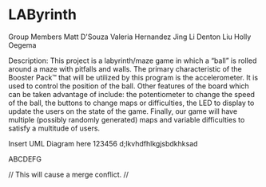 ﻿# LAByrinth

Group Members
Matt D'Souza
Valeria Hernandez
Jing Li
Denton Liu
Holly Oegema

Description: 
This project is a labyrinth/maze game in which a “ball” is rolled around a maze with pitfalls and walls. The primary characteristic of the Booster Pack™ that will be utilized by this program is the accelerometer. It is used to control the position of the ball. Other features of the board which can be taken advantage of include: the potentiometer to change the speed of the ball, the buttons to change maps or difficulties, the LED to display to update the users on the state of the game. Finally, our game will have multiple (possibly randomly generated) maps and variable difficulties to satisfy a multitude of users.


Insert UML Diagram here
123456
d;lkvhdfhlkgjsbdkhksad


ABCDEFG

// This will cause a merge conflict. //
